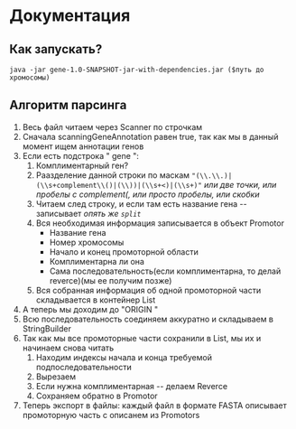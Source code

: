 # Документация

## Как запускать?

`java -jar gene-1.0-SNAPSHOT-jar-with-dependencies.jar ($путь до хромосомы)`

## Алгоритм парсинга
1) Весь файл читаем через Scanner по строчкам
2) Сначала scanningGeneAnnotation равен true, так как мы в данный момент ищем аннотации генов
3) Если есть подстрока "   gene   ":
    1) Комплиментарный ген?
    2) Раазделение данной строки по маскам `"(\\.\\.)|(\\s+complement\\()|(\\))|(\\s+<)|(\\s+)"` *или две точки, или пробелы с complement(, или просто пробелы, или скобки*
    3) Читаем след строку, и если там есть название гена -- записывает *опять же `split`*
    4) Вся необходимая информация записывается в объект Promotor
        * Название гена
        * Номер хромосомы
        * Начало и конец промоторной области
        * Комплиментарна ли она
        * Сама последовательность(если комплиментарна, то делай reverce)(мы ее получим позже)
    5) Вся собранная информация об одной промоторной части складывается в контейнер List
4) А теперь мы доходим до "ORIGIN    "
5) Всю последовательность соединяем аккуратно и складываем в StringBuilder
6) Так как мы все промоторные части сохранили в List, мы их и начинаем снова читать
    1) Находим индексы начала и конца требуемой подпоследовательности
    2) Вырезаем
    3) Если нужна комплиментарная -- делаем Reverce
    4) Сохраняем обратно в Promotor
7) Теперь экспорт в файлы: каждый файл в формате FASTA описывает промоторную часть с описанем из Promotors

